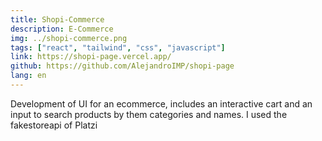 ```yaml
---
title: Shopi-Commerce
description: E-Commerce
img: ../shopi-commerce.png
tags: ["react", "tailwind", "css", "javascript"]
link: https://shopi-page.vercel.app/
github: https://github.com/AlejandroIMP/shopi-page
lang: en
---
```


Development of UI for an ecommerce, includes an interactive cart and an input to search products by them categories and names. I used the fakestoreapi of Platzi
